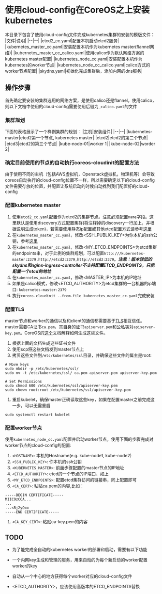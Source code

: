 # 使用cloud-config在CoreOS之上安装kubernetes
本目录下包含了使用cloud-config文件完成kubernetes集群的安装的模版文件：
|文件|说明|
|--|--|
|etcd2_cc.yaml|配置本机启动etcd2服务|
|kubernetes_master_cc.yaml|安装配置本机作为kubernetes master(flannel网络)|
|kubernetes_master_cc_calico.yaml|使用calico作为默认网络方案的kubernetes master配置|
|kubernetes_node_cc.yaml|安装配置本机作为kubernetes的worker节点|
|kubernetes_node_cc_calico.yaml|calico方式的worker节点配置|
|skydns.yaml|初始化完成集群后，添加内网的dns服务|

## 操作步骤
首先确定要安装的集群选用的网络方案，是使用calico还是flannel。使用calico，则以下文档中使用的cloud-config需要使用后缀为```_calico.yaml```的文件
### 集群规划
下面的表格展示了一个样例集群的规划：
|主机|安装组件|
|--|--|
|kubernetes-master|etcd2第一个节点, kubernetes master|
|etcd2|etcd2的第二个节点|
|etcd3|etcd2的第三个节点|
|kube-node-01|worker 1|
|kube-node-02|worder 2|

### 确定目前使用的节点的自动执行coreos-cloudinit的配置方法
由于使用不同的主机（包括AWS虚拟机，Openstack虚拟机，物理机等）会导致coreos自动执行的cloud-config位置不一样，所以需要确定以下的cloud-config文件需要存放的位置，并配置让系统启动的时候自动找到我们配置好的cloud-config

### 配置kubernetes master
1. 使用```etcd2_cc.yaml```配置作为etcd2的集群节点。注意必须配置```name```字段。这里默认是使用discovery方式配置集群(将注释掉的discovery一行加上，并根据说明生成token)，若需要使用静态ip配置或其他etcd配置方式请参考[这里](https://github.com/k8sp/etcd)
1. 在```kubernetes_master_cc.yaml```，修改<SSH_PUBLIC_KEY>为你本机的ssh公钥，参考[这里](https://linuxconfig.org/passwordless-ssh)
1. 在```kubernetes_master_cc.yaml```，修改<MY_ETCD_ENDPOINTS>为etcd集群的endpoints串，对于此例的集群规划，可以配置```http:///kubernetes-master:2379,http://etcd2:2379,http://etcd3:2379```。***注意：版本较低的skydns和nginx-ingress-controller不支持配置ETCD_ENDPOINTS，只能配置一个etcd的地址***
1. 在```kubernetes_master_cc.yaml```，修改<MASTER_IP>为本机的IP地址
1. 如果是calico模式，修改<ETCD_AUTHORITY>为etcd集群的一台机器的ip端口: ```kubernetes-master:2379```
1. 执行```coreos-cloudinit --from-file kubernetes_master_cc.yaml```完成安装


### 配置TLS
master节点和worker的通信以及和client的通信都需要基于[TLS](https://github.com/k8sp/tls)相互信任。master需要CA证书```ca.pem```，其自身的证书```apiserver.pem```和公私钥对```apiserver-key.pem```。CoreOS的[这个](https://coreos.com/kubernetes/docs/latest/openssl.html)文档解释如何生成这些文件。

1. 根据上面的文档生成这些证书文件
1. 使用scp将这些文档发到master节点上
1. 拷贝这些文件到```/etc/kubernetes/ssl```目录，并确保这些文件的属主是root:
  ```
  # Move keys
  sudo mkdir -p /etc/kubernetes/ssl/
  sudo mv -t /etc/kubernetes/ssl/ ca.pem apiserver.pem apiserver-key.pem

  # Set Permissions
  sudo chmod 600 /etc/kubernetes/ssl/apiserver-key.pem
  sudo chown root:root /etc/kubernetes/ssl/apiserver-key.pem
  ```
1. 重启kubelet，确保master正确读取这些key，如果在配置master之前完成这一步，可以无需重启
  ```
  sudo systemctl restart kubelet
  ```

### 配置worker节点
使用```kubernetes_node_cc.yaml```配置并启动worker节点。使用下面的步骤完成对worker节点的cloud-config的配置:
1. ```<HOSTNAME>```: 本机的Hostname(e.g. kube-node1, kube-node2)
1. ```<SSH_PUBLIC_KEY>```: 你本机的ssh公钥
1. ```<KUBERNETES_MASTER>```: 前面步骤配置的master节点的IP地址
1. ```<ETCD_AUTHORITY>```: etcd的一个节点的IP端口，如上
1. ```<MY_ETCD_ENDPOINTS>```: 配置etcd集群访问的链接串，同上配置即可
1. ```<CA_CERT>```: 粘贴ca.pem的内容,比如：
  ```
  -----BEGIN CERTIFICATE-----
  MIIC9zCCA...
  ...
  ...sRj2yQ==
  -----END CERTIFICATE-----
  ```
1. ```<CA_KEY_CERT>```: 粘贴ca-key.pem的内容


## TODO
* 为了能完成全自动的kubernetes worker的部署和启动，需要有以下功能
 * 一个内网key生成和管理的服务，用来自动的为每个新启动的worker配置worker的key
 * 自动从一个中心的地方获得每个worker对应的cloud-config文件

* <ETCD_AUTHORITY>，应该使用高版本的ETCD_ENDPOINTS替换
